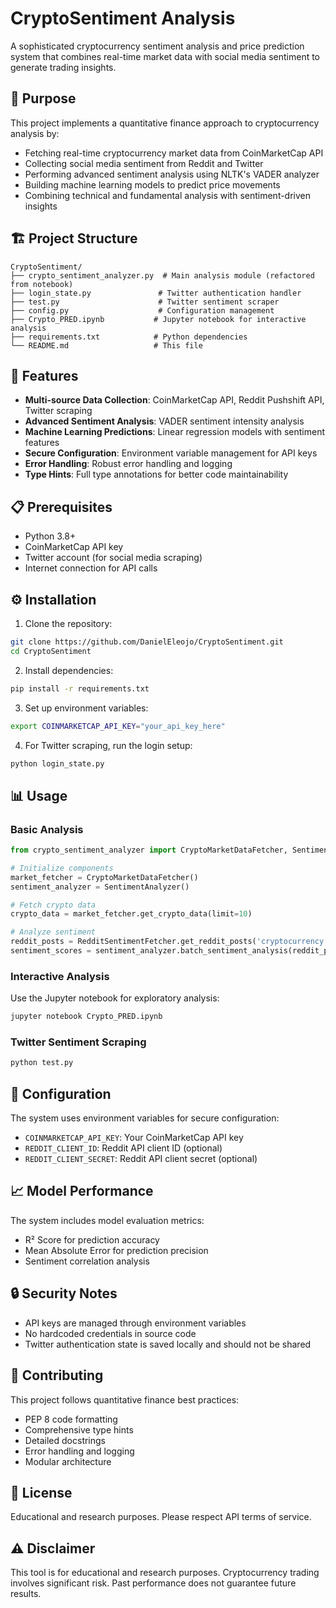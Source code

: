 # CryptoSentiment Analysis

A sophisticated cryptocurrency sentiment analysis and price prediction system that combines real-time market data with social media sentiment to generate trading insights.

## 🎯 Purpose

This project implements a quantitative finance approach to cryptocurrency analysis by:
- Fetching real-time cryptocurrency market data from CoinMarketCap API
- Collecting social media sentiment from Reddit and Twitter
- Performing advanced sentiment analysis using NLTK's VADER analyzer
- Building machine learning models to predict price movements
- Combining technical and fundamental analysis with sentiment-driven insights

## 🏗️ Project Structure

```
CryptoSentiment/
├── crypto_sentiment_analyzer.py  # Main analysis module (refactored from notebook)
├── login_state.py               # Twitter authentication handler
├── test.py                      # Twitter sentiment scraper
├── config.py                    # Configuration management
├── Crypto_PRED.ipynb           # Jupyter notebook for interactive analysis
├── requirements.txt            # Python dependencies
└── README.md                   # This file
```

## 🚀 Features

- **Multi-source Data Collection**: CoinMarketCap API, Reddit Pushshift API, Twitter scraping
- **Advanced Sentiment Analysis**: VADER sentiment intensity analysis
- **Machine Learning Predictions**: Linear regression models with sentiment features
- **Secure Configuration**: Environment variable management for API keys
- **Error Handling**: Robust error handling and logging
- **Type Hints**: Full type annotations for better code maintainability

## 📋 Prerequisites

- Python 3.8+
- CoinMarketCap API key
- Twitter account (for social media scraping)
- Internet connection for API calls

## ⚙️ Installation

1. Clone the repository:
```bash
git clone https://github.com/DanielEleojo/CryptoSentiment.git
cd CryptoSentiment
```

2. Install dependencies:
```bash
pip install -r requirements.txt
```

3. Set up environment variables:
```bash
export COINMARKETCAP_API_KEY="your_api_key_here"
```

4. For Twitter scraping, run the login setup:
```bash
python login_state.py
```

## 📊 Usage

### Basic Analysis
```python
from crypto_sentiment_analyzer import CryptoMarketDataFetcher, SentimentAnalyzer

# Initialize components
market_fetcher = CryptoMarketDataFetcher()
sentiment_analyzer = SentimentAnalyzer()

# Fetch crypto data
crypto_data = market_fetcher.get_crypto_data(limit=10)

# Analyze sentiment
reddit_posts = RedditSentimentFetcher.get_reddit_posts('cryptocurrency')
sentiment_scores = sentiment_analyzer.batch_sentiment_analysis(reddit_posts['text'])
```

### Interactive Analysis
Use the Jupyter notebook for exploratory analysis:
```bash
jupyter notebook Crypto_PRED.ipynb
```

### Twitter Sentiment Scraping
```bash
python test.py
```

## 🔧 Configuration

The system uses environment variables for secure configuration:

- `COINMARKETCAP_API_KEY`: Your CoinMarketCap API key
- `REDDIT_CLIENT_ID`: Reddit API client ID (optional)
- `REDDIT_CLIENT_SECRET`: Reddit API client secret (optional)

## 📈 Model Performance

The system includes model evaluation metrics:
- R² Score for prediction accuracy
- Mean Absolute Error for prediction precision
- Sentiment correlation analysis

## 🔒 Security Notes

- API keys are managed through environment variables
- No hardcoded credentials in source code
- Twitter authentication state is saved locally and should not be shared

## 🤝 Contributing

This project follows quantitative finance best practices:
- PEP 8 code formatting
- Comprehensive type hints
- Detailed docstrings
- Error handling and logging
- Modular architecture

## 📄 License

Educational and research purposes. Please respect API terms of service.

## ⚠️ Disclaimer

This tool is for educational and research purposes. Cryptocurrency trading involves significant risk. Past performance does not guarantee future results.
